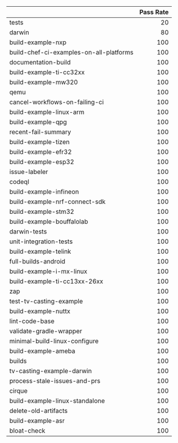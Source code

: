 |                                         |   Pass Rate |
|:----------------------------------------|------------:|
| tests                                   |          20 |
| darwin                                  |          80 |
| build-example-nxp                       |         100 |
| build-chef-ci-examples-on-all-platforms |         100 |
| documentation-build                     |         100 |
| build-example-ti-cc32xx                 |         100 |
| build-example-mw320                     |         100 |
| qemu                                    |         100 |
| cancel-workflows-on-failing-ci          |         100 |
| build-example-linux-arm                 |         100 |
| build-example-qpg                       |         100 |
| recent-fail-summary                     |         100 |
| build-example-tizen                     |         100 |
| build-example-efr32                     |         100 |
| build-example-esp32                     |         100 |
| issue-labeler                           |         100 |
| codeql                                  |         100 |
| build-example-infineon                  |         100 |
| build-example-nrf-connect-sdk           |         100 |
| build-example-stm32                     |         100 |
| build-example-bouffalolab               |         100 |
| darwin-tests                            |         100 |
| unit-integration-tests                  |         100 |
| build-example-telink                    |         100 |
| full-builds-android                     |         100 |
| build-example-i-mx-linux                |         100 |
| build-example-ti-cc13xx-26xx            |         100 |
| zap                                     |         100 |
| test-tv-casting-example                 |         100 |
| build-example-nuttx                     |         100 |
| lint-code-base                          |         100 |
| validate-gradle-wrapper                 |         100 |
| minimal-build-linux-configure           |         100 |
| build-example-ameba                     |         100 |
| builds                                  |         100 |
| tv-casting-example-darwin               |         100 |
| process-stale-issues-and-prs            |         100 |
| cirque                                  |         100 |
| build-example-linux-standalone          |         100 |
| delete-old-artifacts                    |         100 |
| build-example-asr                       |         100 |
| bloat-check                             |         100 |